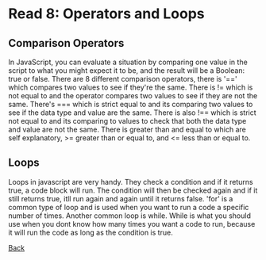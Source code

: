 # Read 8: Operators and Loops

## Comparison Operators

In JavaScript, you can evaluate a situation by comparing one value in the script to what you might expect it to be, and the result will be a Boolean: true or false. There are 8 different comparison operators, there is '==' which compares two values to see if they're the same. There is != which is not equal to and the operator compares two values to see if they are not the same. There's === which is strict equal to and its comparing two values to see if the data type and value are the same. There is also !== which is strict not equal to and its comparing to values to check that both the data type and value are not the same. There is greater than and equal to which are self explanatory, >= greater than or equal to, and <= less than or equal to.

## Loops

Loops in javascript are very handy. They check a condition and if it returns true, a code block will run. The condition will then be checked again and if it still returns true, itll run again and again until it returns false. 'for' is a common type of loop and is used when you want to run a code a specific number of times. Another common loop is while. While is what you should use when you dont know how many times you want a code to run, because it will run the code as long as the condition is true.

[Back](https://dylanmunson.github.io/reading-notes/)
